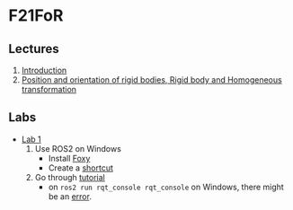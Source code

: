 # F21FoR

## Lectures
1. [Introduction](https://moodle.innopolis.university/pluginfile.php/135094/mod_resource/content/1/L1%20-%20Introduction.pdf)
2. [Position and orientation of rigid bodies, Rigid body and Homogeneous transformation](https://moodle.innopolis.university/pluginfile.php/135095/mod_resource/content/1/L2%20-%20Position%20and%20orientation%20of%20rigid%20bodies.pdf)

## Labs
* [Lab 1](https://moodle.innopolis.university/pluginfile.php/135131/mod_resource/content/2/Fundamentals%20of%20robotics.pdf)
  1. Use ROS2 on Windows
      * Install [Foxy](https://docs.ros.org/en/foxy/Installation/Windows-Install-Binary.html#alternative-ros-2-build-installation-from-aka-ms-ros)
      * Create a [shortcut](http://wiki.ros.org/Installation/Windows)
  1. Go through [tutorial](https://docs.ros.org/en/foxy/Tutorials/Workspace/Creating-A-Workspace.html)
      * on `ros2 run rqt_console rqt_console` on Windows, there might be an [error](https://answers.ros.org/question/350818/oserror-winerror-193-1-when-running-ros2-run-rqt_console-rqt_console/).
